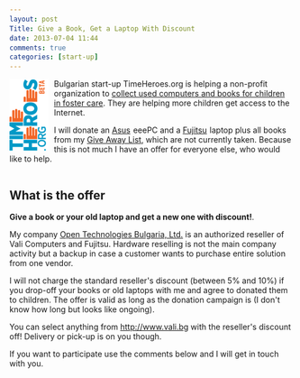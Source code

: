 ```yaml
---
layout: post
Title: Give a Book, Get a Laptop With Discount
date: 2013-07-04 11:44
comments: true
categories: [start-up]
---
```


<img src="/images/startup/timeheroes.png" alt="Time Heroes" style="float:left; margin-right:10px;"/>

Bulgarian start-up TimeHeroes.org is helping a non-profit organization to
[collect used computers and books for children in foster care](http://timeheroes.org/podaretekniga/264).
They are helping more children get access to the Internet.

I will donate an 
<a target="_blank" href="http://www.amazon.com/s/?_encoding=UTF8&camp=1789&creative=390957&field-keywords=asus&linkCode=ur2&sprefix=asus%2Caps%2C398&tag=atodorovorg-20&url=search-alias%3Dcomputers">Asus</a><img src="https://ir-na.amazon-adsystem.com/e/ir?t=atodorovorg-20&l=ur2&o=1" width="1" height="1" border="0" alt="" style="border:none !important; margin:0px !important;" />
eeePC and a
<a target="_blank" href="http://www.amazon.com/s/?_encoding=UTF8&camp=1789&creative=390957&keywords=fujitsu%20laptop&linkCode=ur2&qid=1372944368&rh=i%3Acomputers%2Ck%3Afujitsu%20laptop&tag=atodorovorg-20">Fujitsu</a><img src="https://ir-na.amazon-adsystem.com/e/ir?t=atodorovorg-20&l=ur2&o=1" width="1" height="1" border="0" alt="" style="border:none !important; margin:0px !important;" />
laptop plus all books
from my [Give Away List](/blog/2013/04/05/give-away-list/), which are not currently taken.
Because this is not much I have an offer for everyone else, who would like to help. 

<div style="clear:both"></div>

What is the offer
------------------

**Give a book or your old laptop and get a new one with discount!**.

My company 
[Open Technologies Bulgaria, Ltd.](http://otb.bg) is an authorized reseller of Vali Computers and
Fujitsu. Hardware reselling is not the main company activity but a backup in case a customer
wants to purchase entire solution from one vendor. 

I will not charge the standard reseller's discount (between 5% and 10%) if you drop-off your books
or old laptops with me and agree to donated them to children.
The offer is valid as long as the donation campaign is (I don't know how long but looks like ongoing). 

You can select anything from <http://www.vali.bg> with the reseller's discount off! 
Delivery or pick-up is on you though.

If you want to participate use the comments below and I will get in touch with you.
